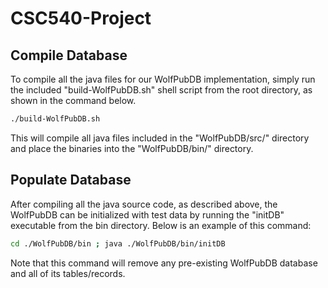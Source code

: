 # CSC540-Project

## Compile Database

To compile all the java files for our WolfPubDB implementation, simply run the
included "build-WolfPubDB.sh" shell script from the root directory, as shown
in the command below.

```bash
./build-WolfPubDB.sh
```

This will compile all java files included in the "WolfPubDB/src/" directory and
place the binaries into the "WolfPubDB/bin/" directory.


## Populate Database

After compiling all the java source code, as described above, the WolfPubDB can
be initialized with test data by running the "initDB" executable from the bin
directory. Below is an example of this command:

```bash
cd ./WolfPubDB/bin ; java ./WolfPubDB/bin/initDB
```

Note that this command will remove any pre-existing WolfPubDB database and all
of its tables/records.
